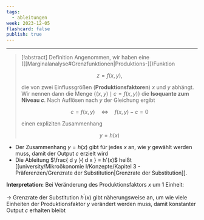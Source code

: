 ```yaml
---
tags:
  - ableitungen
week: 2023-12-05
flashcard: false
publish: true
---
```

***

> [!abstract] Definition 
> Angenommen, wir haben eine ([[Marginalanalyse#Grenzfunktionen|Produktions-]])Funktion
> 
> $$
> z = f(x, y),
> $$
> 
> die von zwei Einflussgrößen (**Produktionsfaktoren**) $x \text{ und } y$ abhängt. Wir nennen dann die Menge $\{(x, y) \mid c=f(x, y)\}$ die **Isoquante zum Niveau $c$**.
> Nach Auflösen nach $y$ der Gleichung ergibt 
> 
> $$
> c = f(x, y) \quad \Leftrightarrow \quad f(x, y) - c = 0
> $$
> 
> einen expliziten Zusammenhang
> 
> $$
> y = h(x)
> $$

- Der Zusammenhang $y = h(x)$ gibt für jedes $x$ an, wie $y$ gewählt werden muss, damit der Output $c$ erzielt wird
- Die Ableitung $\frac{ d y }{ d x } = h'(x)$ heißt [[university/Mikroökonomie I/Konzepte/Kapitel 3 - Präferenzen/Grenzrate der Substitution|Grenzrate der Substitution]].

**Interpretation:**
Bei Veränderung des Produktionsfaktors $x$ um 1 Einheit:

$\rightarrow$ Grenzrate der Substitution $h^{\prime}(x)$ gibt näherungsweise an, um wie viele Einheiten der Produktionsfaktor $y$ verändert werden muss, damit konstanter Output $c$ erhalten bleibt